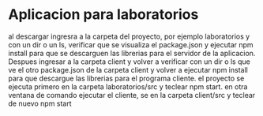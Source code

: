 # Aplicacion para laboratorios
al descargar ingresra a la carpeta del proyecto, por ejemplo laboratorios y con un dir o un ls, verificar que se visualiza el package.json y ejecutar npm install para que se descarguen las librerias para el servidor de la aplicacion.
Despues ingresar a la carpeta client y volver a verificar con un dir o ls que ve el otro package.json de la carpeta client y volver a ejecutar npm install para que descargue las librerias para el programa cliente.
el proyecto se ejecuta primero en la carpeta laboratorios/src y teclear npm start.
en otra ventana de comando ejecutar el cliente, se en la carpeta client/src y teclear de nuevo npm start
